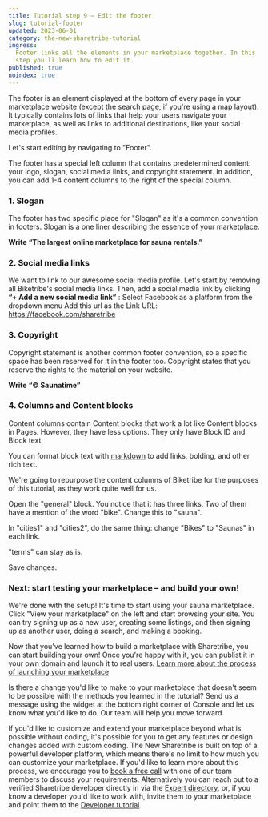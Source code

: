 ```yaml
---
title: Tutorial step 9 – Edit the footer
slug: tutorial-footer
updated: 2023-06-01
category: the-new-sharetribe-tutorial
ingress:
  Footer links all the elements in your marketplace together. In this
  step you'll learn how to edit it.
published: true
noindex: true
---
```


The footer is an element displayed at the bottom of every page in your
marketplace website (except the search page, if you're using a map
layout). It typically contains lots of links that help your users
navigate your marketplace, as well as links to additional destinations,
like your social media profiles.

Let's start editing by navigating to "Footer".

The footer has a special left column that contains predetermined
content: your logo, slogan, social media links, and copyright statement.
In addition, you can add 1-4 content columns to the right of the special
column.

### 1. Slogan

The footer has two specific place for "Slogan" as it's a common
convention in footers. Slogan is a one liner describing the essence of
your marketplace.

**Write “The largest online marketplace for sauna rentals.”**

### 2. Social media links

We want to link to our awesome social media profile. Let's start by
removing all Biketribe's social media links. Then, add a social media
link by clicking **“+ Add a new social media link”** : Select Facebook
as a platform from the dropdown menu Add this url as the Link URL:
https://facebook.com/sharetribe

### 3. Copyright

Copyright statement is another common footer convention, so a specific
space has been reserved for it in the footer too. Copyright states that
you reserve the rights to the material on your website.

**Write “© Saunatime”**

### 4. Columns and Content blocks

Content columns contain Content blocks that work a lot like Content
blocks in Pages. However, they have less options. They only have Block
ID and Block text.

You can format block text with
[markdown](https://www.markdownguide.org/basic-syntax/) to add links,
bolding, and other rich text.

We're going to repurpose the content columns of Biketribe for the
purposes of this tutorial, as they work quite well for us.

Open the "general" block. You notice that it has three links. Two of
them have a mention of the word "bike". Change this to "sauna".

In "cities1" and "cities2", do the same thing: change "Bikes" to
"Saunas" in each link.

"terms" can stay as is.

Save changes.

### Next: start testing your marketplace – and build your own!

We're done with the setup! It's time to start using your sauna
marketplace. Click "View your marketplace" on the left and start
browsing your site. You can try signing up as a new user, creating some
listings, and then signing up as another user, doing a search, and
making a booking.

Now that you've learned how to build a marketplace with Sharetribe, you
can start building your own! Once you're happy with it, you can publist
it in your own domain and launch it to real users.
[Learn more about the process of launching your marketplace](www.sharetribe.com/docs/the-new-sharetribe/going-live/)

Is there a change you'd like to make to your marketplace that doesn't
seem to be possible with the methods you learned in the tutorial? Send
us a message using the widget at the bottom right corner of Console and
let us know what you'd like to do. Our team will help you move forward.

If you'd like to customize and extend your marketplace beyond what is
possible without coding, it's possible for you to get any features or
design changes added with custom coding. The New Sharetribe is built on
top of a powerful developer platform, which means there's no limit to
how much you can customize your marketplace. If you'd like to learn more
about this process, we encourage you to
[book a free call](https://calendly.com/the-new-sharetribe-pilot-discussions/onboarding-feedback)
with one of our team members to discuss your requirements. Alternatively
you can reach out to a verified Sharetribe developer directly in via the
[Expert directory](https://www.sharetribe.com/experts/), or, if you know
a developer you'd like to work with, invite them to your marketplace and
point them to the
[Developer tutorial](https://www.sharetribe.com/docs/tutorial/introduction/).
